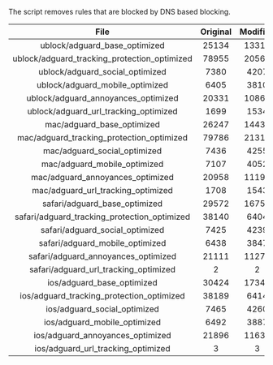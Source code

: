 The script removes rules that are blocked by DNS based blocking.


| File | Original | Modified |
|:----:|:-----:|:-----:|
| ublock/adguard_base_optimized | 25134 | 13317 |
| ublock/adguard_tracking_protection_optimized | 78955 | 20561 |
| ublock/adguard_social_optimized | 7380 | 4207 |
| ublock/adguard_mobile_optimized | 6405 | 3810 |
| ublock/adguard_annoyances_optimized | 20331 | 10864 |
| ublock/adguard_url_tracking_optimized | 1699 | 1534 |
| mac/adguard_base_optimized | 26247 | 14436 |
| mac/adguard_tracking_protection_optimized | 79786 | 21318 |
| mac/adguard_social_optimized | 7436 | 4255 |
| mac/adguard_mobile_optimized | 7107 | 4052 |
| mac/adguard_annoyances_optimized | 20958 | 11193 |
| mac/adguard_url_tracking_optimized | 1708 | 1543 |
| safari/adguard_base_optimized | 29572 | 16757 |
| safari/adguard_tracking_protection_optimized | 38140 | 6404 |
| safari/adguard_social_optimized | 7425 | 4239 |
| safari/adguard_mobile_optimized | 6438 | 3847 |
| safari/adguard_annoyances_optimized | 21111 | 11272 |
| safari/adguard_url_tracking_optimized | 2 | 2 |
| ios/adguard_base_optimized | 30424 | 17344 |
| ios/adguard_tracking_protection_optimized | 38189 | 6414 |
| ios/adguard_social_optimized | 7465 | 4260 |
| ios/adguard_mobile_optimized | 6492 | 3887 |
| ios/adguard_annoyances_optimized | 21896 | 11638 |
| ios/adguard_url_tracking_optimized | 3 | 3 |
